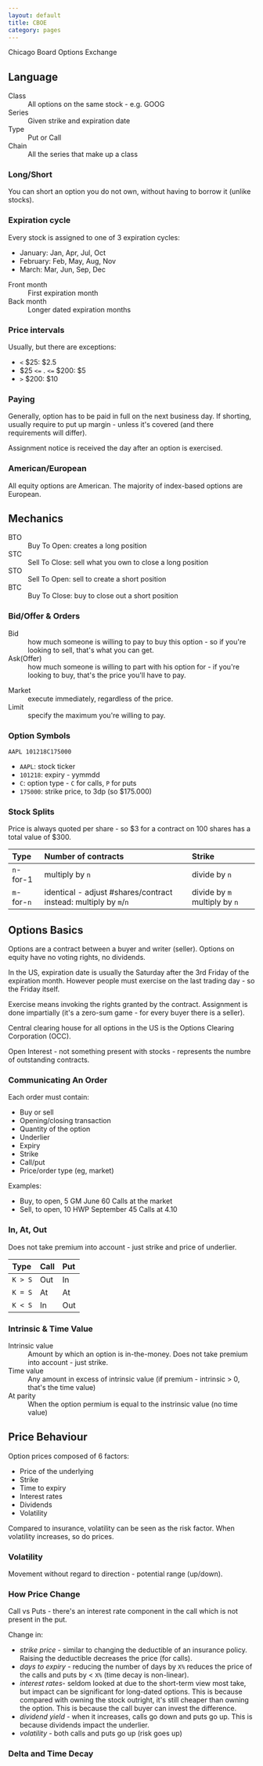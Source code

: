 ```yaml
---
layout: default
title: CBOE
category: pages
---
```


Chicago Board Options Exchange

## Language

<dl>
  <dt>Class</dt>
  <dd>All options on the same stock - e.g. GOOG</dd>
  <dt>Series</dt>
  <dd>Given strike and expiration date</dd>
  <dt>Type</dt>
  <dd>Put or Call</dd>
  <dt>Chain</dt>
  <dd>All the series that make up a class</dd>
</dl>

### Long/Short

You can short an option you do not own, without having to borrow it (unlike stocks).

### Expiration cycle

Every stock is assigned to one of 3 expiration cycles:

   * January: Jan, Apr, Jul, Oct
   * February: Feb, May, Aug, Nov
   * March: Mar, Jun, Sep, Dec

<dl>
  <dt>Front month</dt>
  <dd>First expiration month</dd>
  <dt>Back month</dt>
  <dd>Longer dated expiration months</dd>
</dl>

### Price intervals

Usually, but there are exceptions:

   * `<` $25: $2.5
   * $25 `<=` . `<=` $200: $5
   * `>` $200: $10

### Paying

Generally, option has to be paid in full on the next business day. If shorting, usually require to put up margin - unless it's covered (and there requirements will differ).

Assignment notice is received the day after an option is exercised.

### American/European

All equity options are American. The majority of index-based options are European.

## Mechanics

<dl>
  <dt>BTO</dt>
  <dd>Buy To Open: creates a long position</dd>
  <dt>STC</dt>
  <dd>Sell To Close: sell what you own to close a long position</dd>
  <dt>STO</dt>
  <dd>Sell To Open: sell to create a short position</dd>
  <dt>BTC</dt>
  <dd>Buy To Close: buy to close out a short position</dd>
</dl>

### Bid/Offer & Orders

<dl>
  <dt>Bid</dt>
  <dd>how much someone is willing to pay to buy this option - so if you're looking to sell, that's what you can get.</dd>
  <dt>Ask(Offer)</dt>
  <dd>how much someone is willing to part with his option for - if you're looking to buy, that's the price you'll have to pay.</dd>
</dl>

<dl>
  <dt>Market</dt>
  <dd>execute immediately, regardless of the price.</dd>
  <dt>Limit</dt>
  <dd>specify the maximum you're willing to pay.</dd>
</dl>


### Option Symbols

`AAPL 101218C175000`

   * `AAPL`: stock ticker
   * `101218`: expiry - yymmdd
   * `C`: option type - `C` for calls, `P` for puts
   * `175000`: strike price, to 3dp (so $175.000)

### Stock Splits

Price is always quoted per share - so $3 for a contract on 100 shares has a total value of $300.

Type|Number of contracts|Strike
:---|:------------------|:-----
`n`-for-1| multiply by `n` | divide by `n`
`m`-for-`n`| identical - adjust #shares/contract instead: multiply by `m`/`n` | divide by `m` multiply by `n`

## Options Basics

Options are a contract between a buyer and writer (seller). Options on equity have no voting rights, no dividends.

In the US, expiration date is usually the Saturday after the 3rd Friday of the expiration month. However people must exercise on the last trading day - so the Friday itself.

Exercise means invoking the rights granted by the contract. Assignment is done impartially (it's a zero-sum game - for every buyer there is a seller).

Central clearing house for all options in the US is the Options Clearing Corporation (OCC).

Open Interest - not something present with stocks - represents the numbre of outstanding contracts.

### Communicating An Order

Each order must contain:

   * Buy or sell
   * Opening/closing transaction
   * Quantity of the option
   * Underlier
   * Expiry
   * Strike
   * Call/put
   * Price/order type (eg, market)

Examples:

   * Buy, to open, 5 GM June 60 Calls at the market
   * Sell, to open, 10 HWP September 45 Calls at 4.10

### In, At, Out

Does not take premium into account - just strike and price of underlier.

Type|Call|Put
:---|:---|:--
`K > S`|Out|In
`K = S`|At|At
`K < S`|In|Out


### Intrinsic & Time Value

<dl>
  <dt>Intrinsic value</dt>
  <dd>Amount by which an option is in-the-money. Does not take premium into account - just strike.</dd>
  <dt>Time value</dt>
  <dd>Any amount in excess of intrinsic value (if premium - intrinsic > 0, that's the time value)</dd>
  <dt>At parity</dt>
  <dd>When the option permium is equal to the instrinsic value (no time value)</dd>
</dl>

## Price Behaviour

Option prices composed of 6 factors:

   * Price of the underlying
   * Strike
   * Time to expiry
   * Interest rates
   * Dividends
   * Volatility

Compared to insurance, volatility can be seen as the risk factor. When volatility increases, so do prices.

### Volatility

Movement without regard to direction - potential range (up/down).

### How Price Change

Call vs Puts - there's an interest rate component in the call which is not present in the put.

Change in:

   * *strike price* - similar to changing the deductible of an insurance policy. Raising the deductible decreases the price (for calls).
   * *days to expiry* - reducing the number of days by `X%` reduces the price of the calls and puts by < `X%` (time decay is non-linear).
   * *interest rates*- seldom looked at due to the short-term view most take, but impact can be significant for long-dated options. This is because compared with owning the stock outright, it's still cheaper than owning the option. This is because the call buyer can invest the difference.
   * *dividend yield* - when it increases, calls go down and puts go up. This is because dividends impact the underlier.
   * *volatility* - both calls and puts go up (risk goes up)

### Delta and Time Decay

